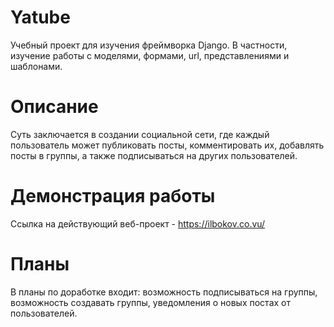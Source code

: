 # Yatube
Учебный проект для изучения фреймворка Django. В частности, изучение работы с моделями, формами, url, представлениями и шаблонами.
# Описание
Суть заключается в создании социальной сети, где каждый пользователь может публиковать посты, комментировать их, добавлять посты в группы, а также подписываться на других пользователей.
# Демонстрация работы
Ссылка на действующий веб-проект - https://ilbokov.co.vu/
# Планы
В планы по доработке входит: возможность подписываться на группы, возможность создавать группы, уведомления о новых постах от пользователей.
